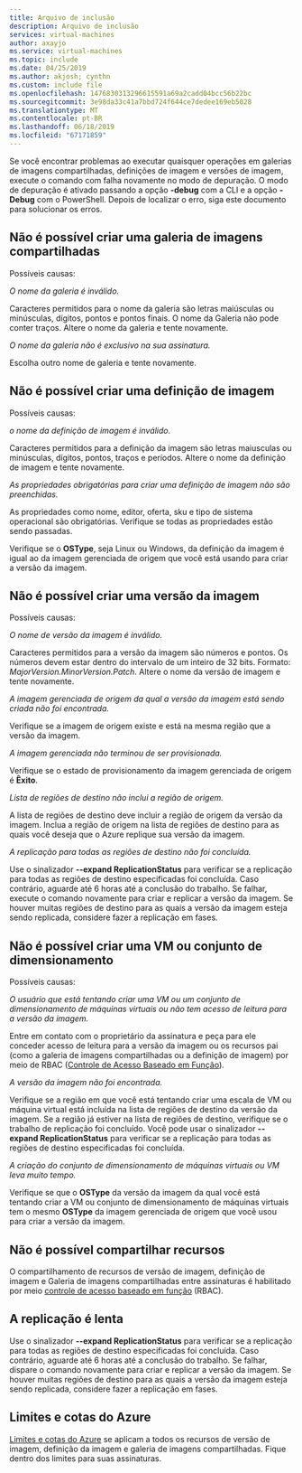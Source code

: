 ```yaml
---
title: Arquivo de inclusão
description: Arquivo de inclusão
services: virtual-machines
author: axayjo
ms.service: virtual-machines
ms.topic: include
ms.date: 04/25/2019
ms.author: akjosh; cynthn
ms.custom: include file
ms.openlocfilehash: 1476830313296615591a69a2cadd04bcc56b22bc
ms.sourcegitcommit: 3e98da33c41a7bbd724f644ce7dedee169eb5028
ms.translationtype: MT
ms.contentlocale: pt-BR
ms.lasthandoff: 06/18/2019
ms.locfileid: "67171859"
---
```

Se você encontrar problemas ao executar quaisquer operações em galerias de imagens compartilhadas, definições de imagem e versões de imagem, execute o comando com falha novamente no modo de depuração. O modo de depuração é ativado passando a opção **-debug** com a CLI e a opção **-Debug** com o PowerShell. Depois de localizar o erro, siga este documento para solucionar os erros.


## <a name="unable-to-create-a-shared-image-gallery"></a>Não é possível criar uma galeria de imagens compartilhadas

Possíveis causas:

*O nome da galeria é inválido.*

Caracteres permitidos para o nome da galeria são letras maiúsculas ou minúsculas, dígitos, pontos e pontos finais. O nome da Galeria não pode conter traços. Altere o nome da galeria e tente novamente. 

*O nome da galeria não é exclusivo na sua assinatura.*

Escolha outro nome de galeria e tente novamente.


## <a name="unable-to-create-an-image-definition"></a>Não é possível criar uma definição de imagem 

Possíveis causas:

*o nome da definição de imagem é inválido.*

Caracteres permitidos para a definição da imagem são letras maiusculas ou minúsculas, dígitos, pontos, traços e períodos. Altere o nome da definição de imagem e tente novamente.

*As propriedades obrigatórias para criar uma definição de imagem não são preenchidas.*

As propriedades como nome, editor, oferta, sku e tipo de sistema operacional são obrigatórias. Verifique se todas as propriedades estão sendo passadas.

Verifique se o **OSType**, seja Linux ou Windows, da definição da imagem é igual ao da imagem gerenciada de origem que você está usando para criar a versão da imagem. 


## <a name="unable-to-create-an-image-version"></a>Não é possível criar uma versão da imagem 

Possíveis causas:

*O nome de versão da imagem é inválido.*

Caracteres permitidos para a versão da imagem são números e pontos. Os números devem estar dentro do intervalo de um inteiro de 32 bits. Formato: *MajorVersion.MinorVersion.Patch*. Altere o nome da versão de imagem e tente novamente.

*A imagem gerenciada de origem da qual a versão da imagem está sendo criada não foi encontrada.* 

Verifique se a imagem de origem existe e está na mesma região que a versão da imagem.

*A imagem gerenciada não terminou de ser provisionada.*

Verifique se o estado de provisionamento da imagem gerenciada de origem é **Êxito**.

*Lista de regiões de destino não inclui a região de origem.*

A lista de regiões de destino deve incluir a região de origem da versão da imagem. Inclua a região de origem na lista de regiões de destino para as quais você deseja que o Azure replique sua versão da imagem.

*A replicação para todas as regiões de destino não foi concluída.*

Use o sinalizador **--expand ReplicationStatus** para verificar se a replicação para todas as regiões de destino especificadas foi concluída. Caso contrário, aguarde até 6 horas até a conclusão do trabalho. Se falhar, execute o comando novamente para criar e replicar a versão da imagem. Se houver muitas regiões de destino para as quais a versão da imagem esteja sendo replicada, considere fazer a replicação em fases.

## <a name="unable-to-create-a-vm-or-a-scale-set"></a>Não é possível criar uma VM ou conjunto de dimensionamento 

Possíveis causas:

*O usuário que está tentando criar uma VM ou um conjunto de dimensionamento de máquinas virtuais ou não tem acesso de leitura para a versão da imagem.*

Entre em contato com o proprietário da assinatura e peça para ele conceder acesso de leitura para a versão da imagem ou os recursos pai (como a galeria de imagens compartilhadas ou a definição de imagem) por meio de RBAC ([Controle de Acesso Baseado em Função](https://docs.microsoft.com/azure/role-based-access-control/rbac-and-directory-admin-roles)). 

*A versão da imagem não foi encontrada.*

Verifique se a região em que você está tentando criar uma escala de VM ou máquina virtual está incluída na lista de regiões de destino da versão da imagem. Se a região já estiver na lista de regiões de destino, verifique se o trabalho de replicação foi concluído. Você pode usar o sinalizador **--expand ReplicationStatus** para verificar se a replicação para todas as regiões de destino especificadas foi concluída. 

*A criação do conjunto de dimensionamento de máquinas virtuais ou VM leva muito tempo.*

Verifique se que o **OSType** da versão da imagem da qual você está tentando criar a VM ou conjunto de dimensionamento de máquinas virtuais tem o mesmo **OSType** da imagem gerenciada de origem que você usou para criar a versão da imagem. 

## <a name="unable-to-share-resources"></a>Não é possível compartilhar recursos

O compartilhamento de recursos de versão de imagem, definição de imagem e Galeria de imagens compartilhadas entre assinaturas é habilitado por meio [controle de acesso baseado em função](https://docs.microsoft.com/azure/role-based-access-control/rbac-and-directory-admin-roles) (RBAC). 

## <a name="replication-is-slow"></a>A replicação é lenta

Use o sinalizador **--expand ReplicationStatus** para verificar se a replicação para todas as regiões de destino especificadas foi concluída. Caso contrário, aguarde até 6 horas até a conclusão do trabalho. Se falhar, dispare o comando novamente para criar e replicar a versão da imagem. Se houver muitas regiões de destino para as quais a versão da imagem esteja sendo replicada, considere fazer a replicação em fases.

## <a name="azure-limits-and-quotas"></a>Limites e cotas do Azure 

[Limites e cotas do Azure](https://docs.microsoft.com/azure/azure-subscription-service-limits) se aplicam a todos os recursos de versão de imagem, definição da imagem e galeria de imagens compartilhadas. Fique dentro dos limites para suas assinaturas. 



